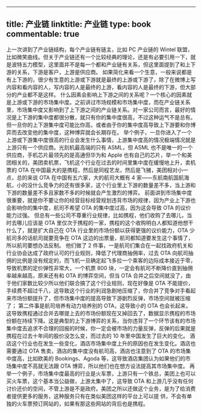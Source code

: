
---
title: 产业链
linktitle: 产业链
type: book
commentable: true
---

上一次讲到了产业链结构，每个产业链有链主，比如 PC 产业链的 Wintel 联盟，比如微笑曲线。但关于产业链还有一个比较经典的理论，还是有必要引用一下，就是波特五力模型，这里面并不是每一个都和产业链有关系，但这里面提到了和上下游的关系，下游是客户，上游是供应商。
如果简化来看一个生意，一般来说都是有上下游的，很少有生意的上游或下游就是最终的上游或下游了，除了在微博上写内容和看内容的人，写内容的人是最终的上游，看内容的人是最终的下游，但大部分的产业都不是这样。
什么因素会影响上下游之间的关系呢？一个核心的因素就是上游或下游的市场集中度。之前讲过市场规模和市场集中度，而在产业链关系里，市场集中度又影响到了上下游之间的产业链关系。对一家公司而言，最好的情况是上下游的集中度都很分散，就只有你的集中度很高，不过这种运气不是总有。
但一旦你的上下游集中度可能比你高，或者由于你的集中度高导致上下游要和你博弈而去改变他的集中度，这种博弈就会长期存在。
举个例子，一旦你进入了一个上游或下游集中度很高的行业会发生什么事情，上游集中度高的情况极端情况就是上游只有一个供应商。光刻机最高端的只有 ASML，但 ASML 也不是唯一的一个供应商，手机芯片最领先的是高通但华为和 Apple 也有自己的芯片，举一个和美团相关的，美团卖机票，飞机这个行业在过去的时间里集中度在缓慢地上升，卖机票的 OTA 在中国最大的是携程，然后是同程艺龙，然后是飞猪，美团相对小一点，总的来说 OTA 在中国有五六家，大的航司大概有 4 家——东航南航国航海航，小的没什么竞争力的还有很多家，这个行业里上下游的数量差不多，当上游和下游的数量差不多且家数不多的时候就会产生激烈的博弈。
前面讲到市场集中度很重要，就是你不要让你的经营目标经营规划违背市场的规律，因为产业上下游也会影响你的集中度，航司不希望 OTA 的集中度过高，因为这会导致 OTA 的议价能力过强。
但总有一些公司不尊重行业规律，比如携程，他们收购了去哪儿，当时去哪儿应该是 OTA 里仅次于携程的一家，携程的这个收购明白人都知道他想干什么了，就是扩大自己在 OTA 行业里的市场份额以获得更强的议价能力，OTA 少航司多的话航司就要竞争在 OTA 这边的出票量，航司都知道要发生这个事情了，所以航司要想办法反制。
他们做了 2 件事，一是航司们集合在一起找政府机关和行业协会达成了政府认可的行业规则，降低了代理商抽佣率，过去 OTA 向航司抽佣的比例是没有规定的，而飞机一旦确定起飞多拉一个乘客的边际成本接近于零，导致机票的定价弹性非常大，一个机票 800 块，一定会有航司不断降价直到抽佣率越来越高，原来还有和 OTA 的博弈空间，但当 OTA 合并之后空间就没了，由于他们家数比较少所以他们联合搞了这个行业规则，现在好像是 OTA 不能提价，手续费不超过千八，这导致这个行业的利润急剧地压缩了，你合并了竞争对手看起来市场份额提升了，但市场集中度的提高导致下游剧烈反弹，市场空间就被压缩了；
第二件事是航司培养有动力培养别的 OTA，这导致小的 OTA 也会长起来，这导致携程通过合并去哪提上去的市场份额现在又掉回去了，数据显示携程的市场份额在持续下降。这是典型的上下游博弈的关系，当你违背了一个环节该有的市场集中度去追求不合理的回报的时候，你一定会被市场的力量反弹，反弹的后果就是携程在过去十年间的股价没怎么变，而过去的 10 年里中国发生了巨大的变化。
酒店这个行业也在发生一些变化，酒店市场集中度上升的原因也在发生变化。酒店也需要通过 OTA 售卖，酒店的集中度没有航司高，酒店也注意到了 OTA 的市场集中度高，比如欧美的 Bookings、Agoda 等，这导致酒店集团认为如果他们的市场集中度不高就无法跟 OTA 博弈，所以他们也在想方设法提高其市场集中度。
再举一个例子，市场集中度最高的行业是火车票，上游只有一个铁总，美团上也可以买火车票，这个基本当公益做，上游太集中了，这导致 OTA 和上游几乎没有任何讨价还价的空间，不管上游是不是政府。美团之所以还做这个业务，是为了给消费者提供更多的服务，这种服务只有在类似美团这样的平台上可以提 供，不会有单独的火车票预订网站的，如果有那这些网站的背后也是携程。

    